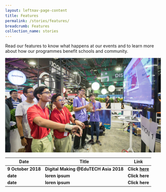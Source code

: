 ```yaml
---
layout: leftnav-page-content
title: Features
permalink: /stories/features/
breadcrumb: Features
collection_name: stories
---
```


Read our features to know what happens at our events and to learn more about how our programmes benefit schools and community. 

![features main image](/images/stories/features/features-main-pic-2.jpg)

| Date | Title | Link |
|--|--|--|
| **9 October 2018** | **Digital Making @EduTECH Asia 2018** | **Click [here](/pages/features-content/edutech-asia-2018.md)** |
| **date** | **loren ipsum** | **Click here** |
| **date** | **loren ipsum** | **Click here** |
